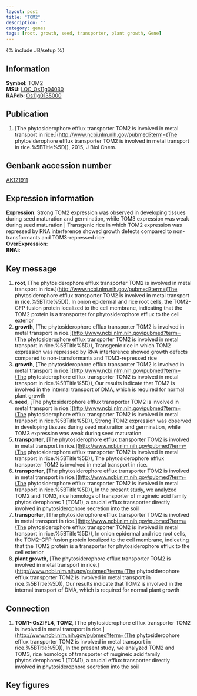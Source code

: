 ```yaml
---
layout: post
title: "TOM2"
description: ""
category: genes
tags: [root, growth, seed, transporter, plant growth, Gene]
---
```

{% include JB/setup %}

## Information
__Symbol__: TOM2  
__MSU__: [LOC_Os11g04030](http://rice.plantbiology.msu.edu/cgi-bin/ORF_infopage.cgi?orf=LOC_Os11g04030)  
__RAPdb__: [Os11g0135000](http://rapdb.dna.affrc.go.jp/viewer/gbrowse_details/irgsp1?name=Os11g0135000)  

## Publication
1. [The phytosiderophore efflux transporter TOM2 is involved in metal transport in rice.](http://www.ncbi.nlm.nih.gov/pubmed?term=(The phytosiderophore efflux transporter TOM2 is involved in metal transport in rice.%5BTitle%5D)), 2015, J Biol Chem.

## Genbank accession number
[AK121911](http://www.ncbi.nlm.nih.gov/nuccore/AK121911)

## Expression information
__Expression__: Strong TOM2 expression was observed in developing tissues during seed maturation and germination, while TOM3 expression was weak during seed maturation |  Transgenic rice in which TOM2 expression was repressed by RNA interference showed growth defects compared to non-transformants and TOM3-repressed rice  
__OverExpression__:  
__RNAi__:  

## Key message
1. __root__, [The phytosiderophore efflux transporter TOM2 is involved in metal transport in rice.](http://www.ncbi.nlm.nih.gov/pubmed?term=(The phytosiderophore efflux transporter TOM2 is involved in metal transport in rice.%5BTitle%5D)),  In onion epidermal and rice root cells, the TOM2-GFP fusion protein localized to the cell membrane, indicating that the TOM2 protein is a transporter for phytosiderophore efflux to the cell exterior
2. __growth__, [The phytosiderophore efflux transporter TOM2 is involved in metal transport in rice.](http://www.ncbi.nlm.nih.gov/pubmed?term=(The phytosiderophore efflux transporter TOM2 is involved in metal transport in rice.%5BTitle%5D)),  Transgenic rice in which TOM2 expression was repressed by RNA interference showed growth defects compared to non-transformants and TOM3-repressed rice
3. __growth__, [The phytosiderophore efflux transporter TOM2 is involved in metal transport in rice.](http://www.ncbi.nlm.nih.gov/pubmed?term=(The phytosiderophore efflux transporter TOM2 is involved in metal transport in rice.%5BTitle%5D)),  Our results indicate that TOM2 is involved in the internal transport of DMA, which is required for normal plant growth
4. __seed__, [The phytosiderophore efflux transporter TOM2 is involved in metal transport in rice.](http://www.ncbi.nlm.nih.gov/pubmed?term=(The phytosiderophore efflux transporter TOM2 is involved in metal transport in rice.%5BTitle%5D)),  Strong TOM2 expression was observed in developing tissues during seed maturation and germination, while TOM3 expression was weak during seed maturation
5. __transporter__, [The phytosiderophore efflux transporter TOM2 is involved in metal transport in rice.](http://www.ncbi.nlm.nih.gov/pubmed?term=(The phytosiderophore efflux transporter TOM2 is involved in metal transport in rice.%5BTitle%5D)), The phytosiderophore efflux transporter TOM2 is involved in metal transport in rice.
6. __transporter__, [The phytosiderophore efflux transporter TOM2 is involved in metal transport in rice.](http://www.ncbi.nlm.nih.gov/pubmed?term=(The phytosiderophore efflux transporter TOM2 is involved in metal transport in rice.%5BTitle%5D)),  In the present study, we analyzed TOM2 and TOM3, rice homologs of transporter of mugineic acid family phytosiderophores 1 (TOM1), a crucial efflux transporter directly involved in phytosiderophore secretion into the soil
7. __transporter__, [The phytosiderophore efflux transporter TOM2 is involved in metal transport in rice.](http://www.ncbi.nlm.nih.gov/pubmed?term=(The phytosiderophore efflux transporter TOM2 is involved in metal transport in rice.%5BTitle%5D)),  In onion epidermal and rice root cells, the TOM2-GFP fusion protein localized to the cell membrane, indicating that the TOM2 protein is a transporter for phytosiderophore efflux to the cell exterior
8. __plant growth__, [The phytosiderophore efflux transporter TOM2 is involved in metal transport in rice.](http://www.ncbi.nlm.nih.gov/pubmed?term=(The phytosiderophore efflux transporter TOM2 is involved in metal transport in rice.%5BTitle%5D)),  Our results indicate that TOM2 is involved in the internal transport of DMA, which is required for normal plant growth

## Connection
1. __TOM1~OsZIFL4__, __TOM2__, [The phytosiderophore efflux transporter TOM2 is involved in metal transport in rice.](http://www.ncbi.nlm.nih.gov/pubmed?term=(The phytosiderophore efflux transporter TOM2 is involved in metal transport in rice.%5BTitle%5D)),  In the present study, we analyzed TOM2 and TOM3, rice homologs of transporter of mugineic acid family phytosiderophores 1 (TOM1), a crucial efflux transporter directly involved in phytosiderophore secretion into the soil

## Key figures



